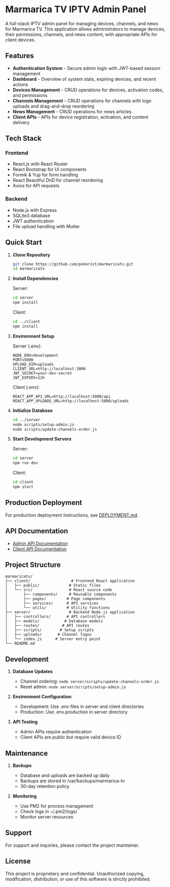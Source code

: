 # Marmarica TV IPTV Admin Panel

A full-stack IPTV admin panel for managing devices, channels, and news for Marmarica TV. This application allows administrators to manage devices, their permissions, channels, and news content, with appropriate APIs for client devices.

## Features

- **Authentication System** - Secure admin login with JWT-based session management
- **Dashboard** - Overview of system stats, expiring devices, and recent actions
- **Devices Management** - CRUD operations for devices, activation codes, and permissions
- **Channels Management** - CRUD operations for channels with logo uploads and drag-and-drop reordering
- **News Management** - CRUD operations for news articles
- **Client APIs** - APIs for device registration, activation, and content delivery

## Tech Stack

### Frontend
- React.js with React Router
- React Bootstrap for UI components
- Formik & Yup for form handling
- React Beautiful DnD for channel reordering
- Axios for API requests

### Backend
- Node.js with Express
- SQLite3 database
- JWT authentication
- File upload handling with Multer

## Quick Start

1. **Clone Repository**
   ```bash
   git clone https://github.com/pokerist/marmaricatv.git
   cd marmaricatv
   ```

2. **Install Dependencies**

   Server:
   ```bash
   cd server
   npm install
   ```

   Client:
   ```bash
   cd ../client
   npm install
   ```

3. **Environment Setup**

   Server (.env):
   ```
   NODE_ENV=development
   PORT=5000
   UPLOAD_DIR=uploads
   CLIENT_URL=http://localhost:3000
   JWT_SECRET=your-dev-secret
   JWT_EXPIRY=12h
   ```

   Client (.env):
   ```
   REACT_APP_API_URL=http://localhost:5000/api
   REACT_APP_UPLOADS_URL=http://localhost:5000/uploads
   ```

4. **Initialize Database**
   ```bash
   cd ../server
   node scripts/setup-admin.js
   node scripts/update-channels-order.js
   ```

5. **Start Development Servers**

   Server:
   ```bash
   cd server
   npm run dev
   ```

   Client:
   ```bash
   cd client
   npm start
   ```

## Production Deployment

For production deployment instructions, see [DEPLOYMENT.md](DEPLOYMENT.md).

## API Documentation

- [Admin API Documentation](API_DOCUMENTATION.md)
- [Client API Documentation](CLIENT_API_DOCUMENTATION.md)

## Project Structure

```
marmaricatv/
├── client/                  # Frontend React application
│   ├── public/             # Static files
│   └── src/                # React source code
│       ├── components/     # Reusable components
│       ├── pages/         # Page components
│       ├── services/      # API services
│       └── utils/         # Utility functions
├── server/                 # Backend Node.js application
│   ├── controllers/       # API controllers
│   ├── models/           # Database models
│   ├── routes/          # API routes
│   ├── scripts/        # Setup scripts
│   ├── uploads/       # Channel logos
│   └── index.js      # Server entry point
└── README.md
```

## Development

1. **Database Updates**
   - Channel ordering: `node server/scripts/update-channels-order.js`
   - Reset admin: `node server/scripts/setup-admin.js`

2. **Environment Configuration**
   - Development: Use .env files in server and client directories
   - Production: Use .env.production in server directory

3. **API Testing**
   - Admin APIs require authentication
   - Client APIs are public but require valid device ID

## Maintenance

1. **Backups**
   - Database and uploads are backed up daily
   - Backups are stored in /var/backups/marmarica-tv
   - 30-day retention policy

2. **Monitoring**
   - Use PM2 for process management
   - Check logs in ~/.pm2/logs/
   - Monitor server resources

## Support

For support and inquiries, please contact the project maintainer.

## License

This project is proprietary and confidential. Unauthorized copying, modification, distribution, or use of this software is strictly prohibited.
